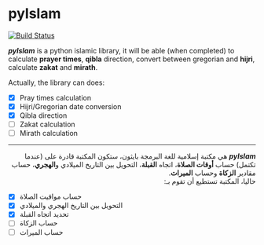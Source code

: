 pyIslam
===========
[![Build Status](https://travis-ci.org/abougouffa/pyIslam.svg?branch=master)](https://travis-ci.org/a-bougouffa/pyIslam)

**_pyIslam_** is a python islamic library, it will be able (when completed) to calculate **prayer times**, **qibla** direction, convert between gregorian and **hijri**, calculate **zakat** and **mirath**.

Actually, the library can does:

- [x] Pray times calculation
- [x] Hijri/Gregorian date conversion
- [x] Qibla direction
- [ ] Zakat calculation
- [ ] Mirath calculation

------
<div dir='rtl'>
  <b><i>pyIslam</i></b>
هي مكتبة إسلامية للغة البرمجة بايثون، ستكون المكتبة قادرة على (عندما تكتمل) حساب
  <b>أوقات الصلاة</b>،
  اتجاه <b>القبلة</b>، 
  التحويل بين التاريخ الميلادي و<b>الهجري</b>،
  حساب مقادير <b>الزكاة</b>
  وحساب <b>الميراث</b>.
</div>
<div dir='rtl'>
حاليا، المكتبة تستطيع أن تقوم بـ:
</div>

- [x] <span dir='rtl'>حساب مواقيت الصلاة</span>
- [x] <span dir='rtl'>التحويل بين التاريخ الهجري والميلادي</span>
- [x] <span dir='rtl'>تحديد اتجاه القبلة</span>
- [ ] <span dir='rtl'>حساب الزكاة</span>
- [ ] <span dir='rtl'>حساب الميراث</span>
